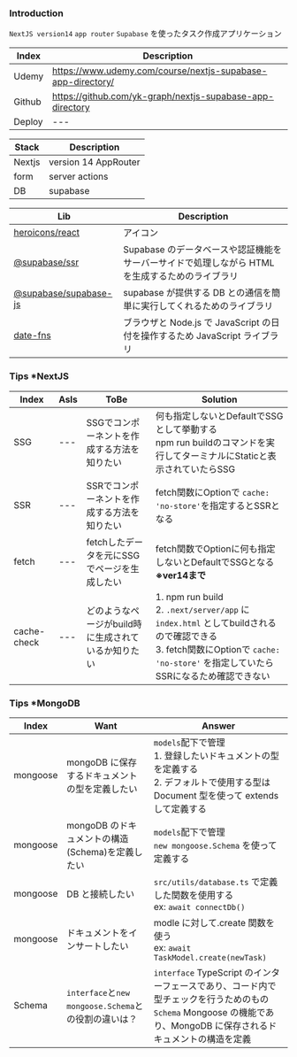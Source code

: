### Introduction

`NextJS version14` `app router` `Supabase` を使ったタスク作成アプリケーション

| Index  | Description                                                 |
| ------ | ----------------------------------------------------------- |
| Udemy  | https://www.udemy.com/course/nextjs-supabase-app-directory/ |
| Github | https://github.com/yk-graph/nextjs-supabase-app-directory   |
| Deploy | ---                                                         |

| Stack  | Description          |
| ------ | -------------------- |
| Nextjs | version 14 AppRouter |
| form   | server actions       |
| DB     | supabase             |

| Lib                                                                          | Description |
| ---------------------------------------------------------------------------- | --- |
| [heroicons/react](https://www.npmjs.com/package/@heroicons/react)            | アイコン |
| [@supabase/ssr](https://www.npmjs.com/package/@supabase/ssr)                 | Supabase のデータベースや認証機能をサーバーサイドで処理しながら HTML を生成するためのライブラリ |
| [@supabase/supabase-js](https://www.npmjs.com/package/@supabase/supabase-js) | supabase が提供する DB との通信を簡単に実行してくれるためのライブラリ |
| [date-fns](https://date-fns.org/)                                            | ブラウザと Node.js で JavaScript の日付を操作するため JavaScript ライブラリ |

### Tips \*NextJS

| Index          | AsIs | ToBe  | Solution  |
| -------------- | ---- | ----- | --------- |
| SSG            | --- | SSGでコンポーネントを作成する方法を知りたい | 何も指定しないとDefaultでSSGとして挙動する<br>npm run buildのコマンドを実行してターミナルにStaticと表示されていたらSSG |
| SSR            | --- | SSRでコンポーネントを作成する方法を知りたい | fetch関数にOptionで `cache: 'no-store'`を指定するとSSRとなる |
| fetch          | --- | fetchしたデータを元にSSGでページを生成したい | fetch関数でOptionに何も指定しないとDefaultでSSGとなる **※ver14まで** |
| cache-check    | --- | どのようなページがbuild時に生成されているか知りたい | 1. npm run build<br>2. `.next/server/app` に `index.html` としてbuildされるので確認できる<br>3. fetch関数にOptionで `cache: 'no-store'` を指定していたらSSRになるため確認できない |

### Tips \*MongoDB

| Index    | Want                                                 | Answer                                                                                                                                                                |
| -------- | ---------------------------------------------------- | --------------------------------------------------------------------------------------------------------------------------------------------------------------------- |
| mongoose | mongoDB に保存するドキュメントの型を定義したい       | `models`配下で管理<br>1. 登録したいドキュメントの型を定義する<br>2. デフォルトで使用する型は Document 型を使って extends して定義する                                 |
| mongoose | mongoDB のドキュメントの構造(Schema)を定義したい     | `models`配下で管理<br>`new mongoose.Schema` を使って定義する                                                                                                          |
| mongoose | DB と接続したい                                      | `src/utils/database.ts` で定義した関数を使用する<br>ex: `await connectDb()`                                                                                           |
| mongoose | ドキュメントをインサートしたい                       | modle に対して.create 関数を使う<br>ex: `await TaskModel.create(newTask)`                                                                                             |
| Schema   | `interface`と`new mongoose.Schema`との役割の違いは？ | `interface` TypeScript のインターフェースであり、コード内で型チェックを行うためのもの<br>`Schema` Mongoose の機能であり、MongoDB に保存されるドキュメントの構造を定義 |

